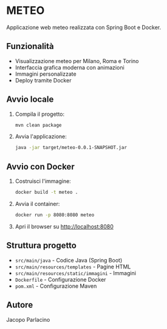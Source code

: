 # METEO

Applicazione web meteo realizzata con Spring Boot e Docker.

## Funzionalità
- Visualizzazione meteo per Milano, Roma e Torino
- Interfaccia grafica moderna con animazioni
- Immagini personalizzate
- Deploy tramite Docker

## Avvio locale

1. Compila il progetto:
   ```sh
   mvn clean package
   ```
2. Avvia l'applicazione:
   ```sh
   java -jar target/meteo-0.0.1-SNAPSHOT.jar
   ```

## Avvio con Docker

1. Costruisci l'immagine:
   ```sh
   docker build -t meteo .
   ```
2. Avvia il container:
   ```sh
   docker run -p 8080:8080 meteo
   ```
3. Apri il browser su [http://localhost:8080](http://localhost:8080)

## Struttura progetto
- `src/main/java` - Codice Java (Spring Boot)
- `src/main/resources/templates` - Pagine HTML
- `src/main/resources/static/immagini` - Immagini
- `Dockerfile` - Configurazione Docker
- `pom.xml` - Configurazione Maven

## Autore
Jacopo Parlacino


